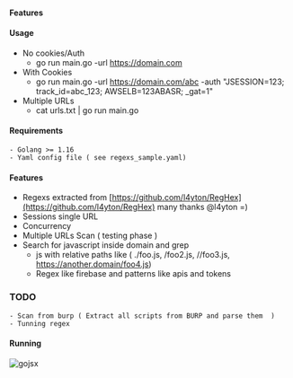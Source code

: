 #### Features

#### Usage
  * No cookies/Auth
    - go run main.go -url https://domain.com
  * With Cookies
    - go run main.go -url https://domain.com/abc -auth "JSESSION=123; track_id=abc_123; AWSELB=123ABASR; _gat=1"
  * Multiple URLs 
    - cat urls.txt | go run main.go

#### Requirements
    - Golang >= 1.16
    - Yaml config file ( see regexs_sample.yaml)

#### Features
- Regexs extracted from [https://github.com/l4yton/RegHex](https://github.com/l4yton/RegHex) many thanks @l4yton =)
- Sessions single URL
- Concurrency
- Multiple URLs Scan ( testing phase )
- Search for javascript inside domain and grep
    - js with relative paths like ( ./foo.js, /foo2.js, //foo3.js, https://another.domain/foo4.js)
    - Regex like firebase and patterns like apis and tokens
### TODO
    - Scan from burp ( Extract all scripts from BURP and parse them  )
    - Tunning regex

#### Running
![gojsx](./gojsx.gif)
